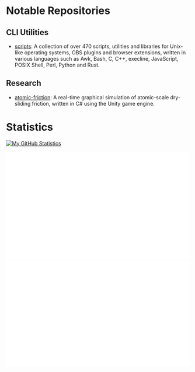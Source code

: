 # Notable Repositories

## CLI Utilities

- [scripts](https://github.com/XPhyro/scripts): A collection of over 470
  scripts, utilities and libraries for Unix-like operating systems, OBS plugins
  and browser extensions, written in various languages such as Awk, Bash, C,
  C++, execline, JavaScript, POSIX Shell, Perl, Python and Rust.

## Research

- [atomic-friction](https://github.com/XPhyro/atomic-friction): A real-time
  graphical simulation of atomic-scale dry-sliding friction, written in C#
  using the Unity game engine.

# Statistics

[![My GitHub Statistics](https://github-readme-stats-xphyro.vercel.app/api?username=XPhyro&show_icons=true&theme=darcula)](https://github.com/anuraghazra/github-readme-stats)

[![My GitHub Statistics](https://raw.githubusercontent.com/XPhyro/github-stats/master/generated/overview.svg#gh-dark-mode-only)](https://github.com/jstrieb/github-stats)
[![My Top Languages](https://raw.githubusercontent.com/XPhyro/github-stats/master/generated/languages.svg#gh-dark-mode-only)](https://github.com/jstrieb/github-stats)
